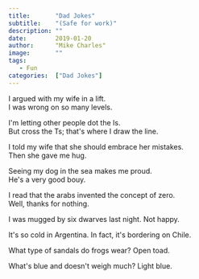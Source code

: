 ```yaml
---
title:       "Dad Jokes"
subtitle:    "(Safe for work)"
description: ""
date:        2019-01-20
author:      "Mike Charles"
image:       ""
tags:
   - Fun
categories:  ["Dad Jokes"]
---
```

I argued with my wife in a lift.   
I was wrong on so many levels.  
   
I'm letting other people dot the Is.    
But cross the Ts; that's where I draw the line.   
   
I told my wife that she should embrace her mistakes.    
Then she gave me hug.   
   
Seeing my dog in the sea makes me proud.    
He's a very good bouy.   
   
I read that the arabs invented the concept of zero.   
Well, thanks for nothing.   
 
I was mugged by six dwarves last night.
Not happy.

It's so cold in Argentina.
In fact, it's bordering on Chile.

What type of sandals do frogs wear?
Open toad.

What's blue and doesn't weigh much?
Light blue.


